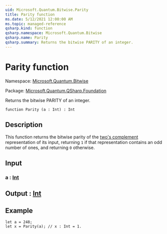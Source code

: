 ```yaml
---
uid: Microsoft.Quantum.Bitwise.Parity
title: Parity function
ms.date: 5/12/2021 12:00:00 AM
ms.topic: managed-reference
qsharp.kind: function
qsharp.namespace: Microsoft.Quantum.Bitwise
qsharp.name: Parity
qsharp.summary: Returns the bitwise PARITY of an integer.
---
```


# Parity function

Namespace: [Microsoft.Quantum.Bitwise](xref:Microsoft.Quantum.Bitwise)

Package: [Microsoft.Quantum.QSharp.Foundation](https://nuget.org/packages/Microsoft.Quantum.QSharp.Foundation)


Returns the bitwise PARITY of an integer.

```qsharp
function Parity (a : Int) : Int
```


## Description

This function returns the bitwise parity of the[two's complement](https://en.wikipedia.org/wiki/Signed_number_representations#Two's_complement)representation of its input, returning `1` if that representationcontains an odd number of ones, and returning `0` otherwise.

## Input

### a : [Int](xref:microsoft.quantum.qsharp.valueliterals#int-literals)





## Output : [Int](xref:microsoft.quantum.qsharp.valueliterals#int-literals)



## Example

```qsharplet a = 248;let x = Parity(a); // x : Int = 1.```